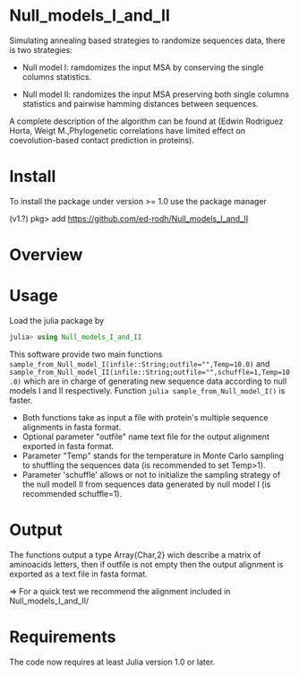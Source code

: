 # Null_models_I_and_II

 Simulating annealing based strategies to randomize sequences data, there is two strategies:
 
  + Null model I: ramdomizes the input MSA by conserving the single columns statistics.
 
  + Null model II: randomizes the input MSA preserving both single columns statistics and pairwise hamming distances between sequences.
   
 A complete description of the algorithm can be found at (Edwin Rodriguez Horta, Weigt M.,Phylogenetic correlations have limited effect on coevolution-based contact prediction in proteins).

# Install
To install the package under version >= 1.0 use the package manager 

(v1.?) pkg> add https://github.com/ed-rodh/Null_models_I_and_II

# Overview


# Usage
Load the julia package by

 ```julia
 julia> using Null_models_I_and_II
 ```
This software provide two main functions ```sample_from_Null_model_I(infile::String;outfile="",Temp=10.0)``` and ```sample_from_Null_model_II(infile::String;outfile="",schuffle=1,Temp=10.0)``` which are in charge of generating new sequence data according to null models I and II respectively. Function ```julia sample_from_Null_model_I()``` is faster. 

 + Both functions take as input a file with protein's multiple sequence alignments  in fasta format. 
 + Optional parameter   "outfile"    name text file for the output alignment exported in fasta format.
 + Parameter "Temp" stands for the  temperature in Monte Carlo sampling to shuffling the sequences data (is recommended to set Temp>1).
 + Parameter 'schuffle' allows or not to initialize the sampling strategy of the null modell II from sequences data generated by null model I (is recommended schuffle=1). 


# Output

The functions output a type Array{Char,2} wich describe a matrix of aminoacids letters, then if outfile is not empty then the output alignment is exported as a text file in fasta format.

=> For a quick test we recommend the alignment included in Null_models_I_and_II/
# Requirements

The code now requires at least Julia version 1.0 or later.

